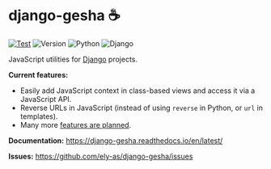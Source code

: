# django-gesha ☕

[![Test](https://github.com/ely-as/django-gesha/actions/workflows/test.yml/badge.svg?branch=main)](https://github.com/ely-as/django-gesha/actions/workflows/test.yml)
![Version](https://img.shields.io/pypi/v/django-gesha)
![Python](https://img.shields.io/pypi/pyversions/django-gesha)
![Django](https://img.shields.io/pypi/djversions/django-gesha)

JavaScript utilities for [Django](https://www.djangoproject.com/) projects.

**Current features:**

  - Easily add JavaScript context in class-based views and access it via a JavaScript API.
  - Reverse URLs in JavaScript (instead of using `reverse` in Python, or `url` in templates).
  - Many more [features are planned](https://github.com/ely-as/django-gesha/labels/feature).

**Documentation:** https://django-gesha.readthedocs.io/en/latest/

**Issues:** https://github.com/ely-as/django-gesha/issues
